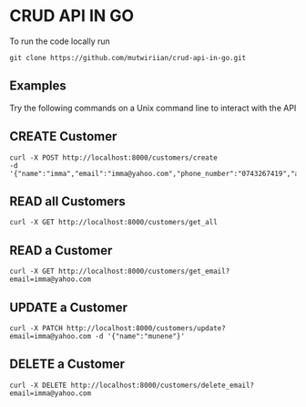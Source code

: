# CRUD API IN GO
To run the code locally run
```
git clone https://github.com/mutwiriian/crud-api-in-go.git
```

## Examples 
Try the following commands on a Unix command line to interact with the API

## CREATE Customer
```
curl -X POST http://localhost:8000/customers/create 
-d '{"name":"imma","email":"imma@yahoo.com","phone_number":"0743267419","address":"Nairobi"}'
```

## READ all Customers
```
curl -X GET http://localhost:8000/customers/get_all
```

## READ a Customer
```
curl -X GET http://localhost:8000/customers/get_email?email=imma@yahoo.com
```

## UPDATE a Customer
```
curl -X PATCH http://localhost:8000/customers/update?email=imma@yahoo.com -d '{"name":"munene"}'
```

## DELETE a Customer
```
curl -X DELETE http://localhost:8000/customers/delete_email?email=imma@yahoo.com
```

